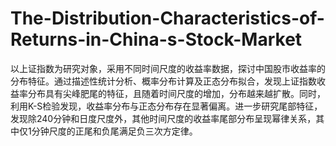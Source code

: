 # The-Distribution-Characteristics-of-Returns-in-China-s-Stock-Market
以上证指数为研究对象，采用不同时间尺度的收益率数据，探讨中国股市收益率的分布特征。通过描述性统计分析、概率分布计算及正态分布拟合，发现上证指数收益率分布具有尖峰肥尾的特征，且随着时间尺度的增加，分布越来越扩散。同时，利用K-S检验发现，收益率分布与正态分布存在显著偏离。进一步研究尾部特征，发现除240分钟和日度尺度外，其他时间尺度的收益率尾部分布呈现幂律关系，其中仅1分钟尺度的正尾和负尾满足负三次方定律。
